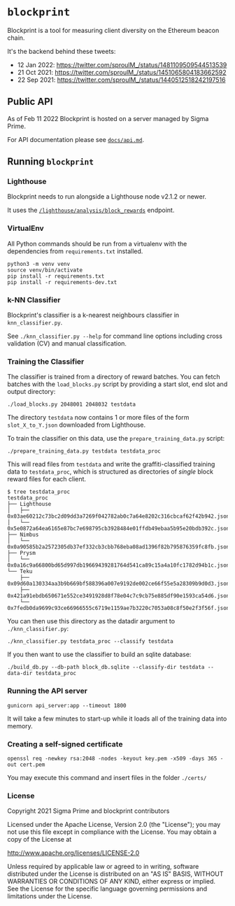 # `blockprint`

Blockprint is a tool for measuring client diversity on the Ethereum beacon chain.

It's the backend behind these tweets:

* 12 Jan 2022: https://twitter.com/sproulM_/status/1481109509544513539
* 21 Oct 2021: https://twitter.com/sproulM_/status/1451065804183662592
* 22 Sep 2021: https://twitter.com/sproulM_/status/1440512518242197516

## Public API

As of Feb 11 2022 Blockprint is hosted on a server managed by Sigma Prime.

For API documentation please see [`docs/api.md`](./docs/api.md).

## Running `blockprint`

### Lighthouse

Blockprint needs to run alongside a Lighthouse node v2.1.2 or newer.

It uses the [`/lighthouse/analysis/block_rewards`][block_rewards_endpoint] endpoint.

[block_rewards_endpoint]: https://lighthouse-book.sigmaprime.io/api-lighthouse.html

### VirtualEnv

All Python commands should be run from a virtualenv with the dependencies from `requirements.txt`
installed.

```
python3 -m venv venv
source venv/bin/activate
pip install -r requirements.txt
pip install -r requirements-dev.txt
```

### k-NN Classifier

Blockprint's classifier is a k-nearest neighbours classifier in `knn_classifier.py`.

See `./knn_classifier.py --help` for command line options including cross
validation (CV) and manual classification.

### Training the Classifier

The classifier is trained from a directory of reward batches. You can fetch batches with the
`load_blocks.py` script by providing a start slot, end slot and output directory:

```
./load_blocks.py 2048001 2048032 testdata
```

The directory `testdata` now contains 1 or more files of the form `slot_X_to_Y.json` downloaded
from Lighthouse.

To train the classifier on this data, use the `prepare_training_data.py` script:

```
./prepare_training_data.py testdata testdata_proc
```

This will read files from `testdata` and write the graffiti-classified training data to
`testdata_proc`, which is structured as directories of _single_ block reward files for each
client.

```
$ tree testdata_proc
testdata_proc
├── Lighthouse
│   ├── 0x03ae60212c73bc2d09dd3a7269f042782ab0c7a64e8202c316cbcaf62f42b942.json
│   └── 0x5e0872a64ea6165e87bc7e698795cb3928484e01ffdb49ebaa5b95e20bdb392c.json
├── Nimbus
│   └── 0x0a90585b2a2572305db37ef332cb3cbb768eba08ad1396f82b795876359fc8fb.json
├── Prysm
│   └── 0x0a16c9a66800bd65d997db19669439281764d541ca89c15a4a10fc1782d94b1c.json
└── Teku
    ├── 0x09d60a130334aa3b9b669bf588396a007e9192de002ce66f55e5a28309b9d0d3.json
    ├── 0x421a91ebdb650671e552ce3491928d8f78e04c7c9cb75e885df90e1593ca54d6.json
    └── 0x7fedb0da9699c93ce66966555c6719e1159ae7b3220c7053a08c8f50e2f3f56f.json
```

You can then use this directory as the datadir argument to `./knn_classifier.py`:

```
./knn_classifier.py testdata_proc --classify testdata
```

If you then want to use the classifier to build an sqlite database:

```
./build_db.py --db-path block_db.sqlite --classify-dir testdata --data-dir testdata_proc
```


### Running the API server

```
gunicorn api_server:app --timeout 1800
```

It will take a few minutes to start-up while it loads all of the training data into memory.

### Creating a self-signed certificate

```
openssl req -newkey rsa:2048 -nodes -keyout key.pem -x509 -days 365 -out cert.pem
```
You may execute this command and insert files in the folder `./certs/`

### License

Copyright 2021 Sigma Prime and blockprint contributors

Licensed under the Apache License, Version 2.0 (the "License");
you may not use this file except in compliance with the License.
You may obtain a copy of the License at

http://www.apache.org/licenses/LICENSE-2.0

Unless required by applicable law or agreed to in writing, software
distributed under the License is distributed on an "AS IS" BASIS,
WITHOUT WARRANTIES OR CONDITIONS OF ANY KIND, either express or implied.
See the License for the specific language governing permissions and
limitations under the License.
